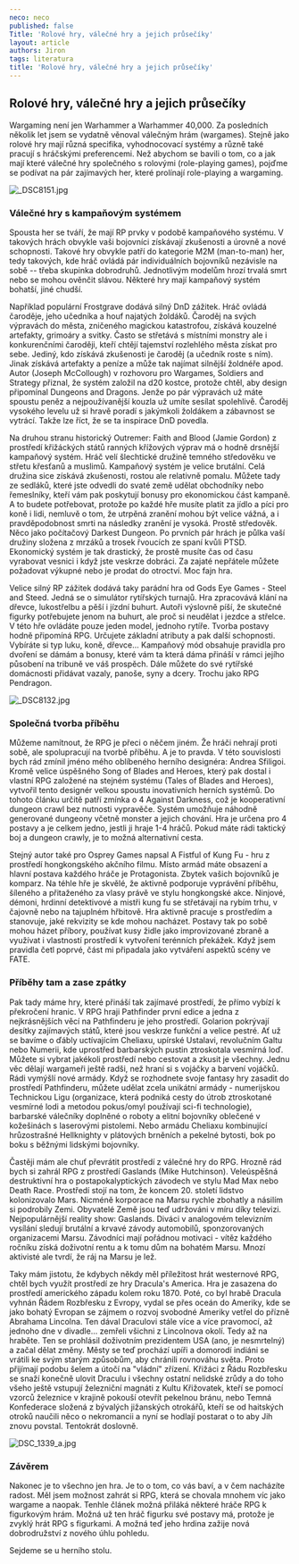 ```yaml
---
neco: neco
published: false
Title: 'Rolové hry, válečné hry a jejich průsečíky'
layout: article
authors: Jiron
tags: literatura
title: 'Rolové hry, válečné hry a jejich průsečíky'
---
```


## Rolové hry, válečné hry a jejich průsečíky 

Wargaming není jen Warhammer a Warhammer 40,000\. Za posledních několik let jsem se vydatně věnoval válečným hrám (wargames). Stejně jako rolové hry mají různá specifika, vyhodnocovací systémy a různě také pracují s hráčskými preferencemi. Než abychom se bavili o tom, co a jak mají které válečné hry společného s rolovými (role-playing games), pojďme se podívat na pár zajímavých her, které prolínají role-playing a wargaming. 

![_DSC8151.jpg]({{site.baseurl}}/79/_DSC8151.jpg)

### Válečné hry s kampaňovým systémem 

Spousta her se tváří, že mají RP prvky v podobě kampaňového systému. V takových hrách obvykle vaši bojovníci získávají zkušenosti a úrovně a nové schopnosti. Takové hry obvykle patří do kategorie M2M (man-to-man) her, tedy takových, kde hráč ovládá pár individuálních bojovníků nezávisle na sobě -- třeba skupinka dobrodruhů. Jednotlivým modelům hrozí trvalá smrt nebo se mohou ověnčit slávou. Některé hry mají kampaňový systém bohatší, jiné chudší. 

Například populární Frostgrave dodává silný DnD zážitek. Hráč ovládá čaroděje, jeho učedníka a houf najatých žoldáků. Čaroděj na svých výpravách do města, zničeného magickou katastrofou, získává kouzelné artefakty, grimoáry a svitky. Často se střetává s místními monstry ale i konkurenčními čaroději, kteří chtějí tajemství rozlehlého města získat pro sebe. Jediný, kdo získává zkušenosti je čaroděj (a učedník roste s ním). Jinak získává artefakty a peníze a může tak najímat silnější žoldnéře apod. Autor (Joseph McCollough) v rozhovoru pro Wargames, Soldiers and Strategy přiznal, že systém založil na d20 kostce, protože chtěl, aby design připomínal Dungeons and Dragons. Jenže po pár výpravách už máte spoustu peněz a nejpoužívanější kouzla už umíte sesílat spolehlivě. Čaroděj vysokého levelu už si hravě poradí s jakýmkoli žoldákem a zábavnost se vytrácí. Takže lze říct, že se ta inspirace DnD povedla. 

Na druhou stranu historický Outremer: Faith and Blood (Jamie Gordon) z prostředí křižáckých států ranných křížových výprav má o hodně drsnější kampaňový systém. Hráč velí šlechtické družině temného středověku ve střetu křesťanů a muslimů. Kampaňový systém je velice brutální. Celá družina sice získává zkušenosti, rostou ale relativně pomalu. Můžete tady ze sedláků, které jste odvedli do svaté země udělat obchodníky nebo řemeslníky, kteří vám pak poskytují bonusy pro ekonomickou část kampaně. A to budete potřebovat, protože po každé hře musíte platit za jídlo a píci pro koně i lidi, nemluvě o tom, že utrpěná zranění mohou být velice vážná, a i pravděpodobnost smrti na následky zranění je vysoká. Prostě středověk. Něco jako počítačový Darkest Dungeon. Po prvních pár hrách je půlka vaší družiny složena z mrzáků a trosek řvoucích ze spaní kvůli PTSD. Ekonomický systém je tak drastický, že prostě musíte čas od času vyrabovat vesnici i když jste veskrze dobráci. Za zajaté nepřátele můžete požadovat výkupné nebo je prodat do otroctví. Moc fajn hra. 

Velice silný RP zážitek dodává taky parádní hra od Gods Eye Games - Steel and Steed. Jedná se o simulátor rytířských turnajů. Hra zpracovává klání na dřevce, lukostřelbu a pěší i jízdní buhurt. Autoři výslovně píší, že skutečné figurky potřebujete jenom na buhurt, ale proč si neudělat i jezdce a střelce. V této hře ovládáte pouze jeden model, jednoho rytíře. Tvorba postavy hodně připomíná RPG. Určujete základní atributy a pak další schopnosti. Vybíráte si typ luku, koně, dřevce... Kampaňový mód obsahuje pravidla pro dvoření se dámám a bonusy, které vám ta která dáma přináší v rámci jejího působení na tribuně ve váš prospěch. Dále můžete do své rytířské domácnosti přidávat vazaly, panoše, syny a dcery. Trochu jako RPG Pendragon. 

![_DSC8132.jpg]({{site.baseurl}}/79/_DSC8132.jpg)

### Společná tvorba příběhu 

Můžeme namítnout, že RPG je přeci o něčem jiném. Že hráči nehrají proti sobě, ale spolupracují na tvorbě příběhu. A je to pravda. V této souvislosti bych rád zmínil jméno mého oblíbeného herního designéra: Andrea Sfiligoi. Kromě velice úspěšného Song of Blades and Heroes, který pak dostal i vlastní RPG založené na stejném systému (Tales of Blades and Heroes), vytvořil tento designér velkou spoustu inovativních herních systémů. Do tohoto článku určitě patří zmínka o 4 Against Darkness, což je kooperativní dungeon crawl bez nutnosti vypravěče. Systém umožňuje náhodně generované dungeony včetně monster a jejich chování. Hra je určena pro 4 postavy a je celkem jedno, jestli ji hraje 1-4 hráčů. Pokud máte rádi taktický boj a dungeon crawly, je to možná alternativní cesta. 

Stejný autor také pro Osprey Games napsal A Fistful of Kung Fu - hru z prostředí hongkongského akčního filmu. Místo armád máte obsazení a hlavní postava každého hráče je Protagonista. Zbytek vašich bojovníků je komparz. Na téhle hře je skvělé, že aktivně podporuje vyprávění příběhu, šíleného a přitaženého za vlasy právě ve stylu hongkongské akce. Ninjové, démoni, hrdinní detektivové a mistři kung fu se střetávají na rybím trhu, v čajovně nebo na tajuplném hřbitově. Hra aktivně pracuje s prostředím a stanovuje, jaké rekvizity se kde mohou nacházet. Postavy tak po sobě mohou házet příbory, používat kusy židle jako improvizované zbraně a využívat i vlastností prostředí k vytvoření terénních překážek. Když jsem pravidla četl poprvé, část mi připadala jako vytváření aspektů scény ve FATE. 

### Příběhy tam a zase zpátky 

Pak tady máme hry, které přináší tak zajímavé prostředí, že přímo vybízí k překročení hranic. V RPG hraji Pathfinder první edice a jedna z nejkrásnějších věcí na Pathfinderu je jeho prostředí. Golarion pokrývají desítky zajímavých států, které jsou veskrze funkční a velice pestré. Ať už se bavíme o ďábly uctívajícím Cheliaxu, upírské Ustalavi, revolučním Galtu nebo Numerii, kde uprostřed barbarských pustin ztroskotala vesmírná loď. Můžete si vybrat jakékoli prostředí nebo cestovat a zkusit je všechny. Jednu věc dělají wargameři ještě radši, než hraní si s vojáčky a barvení vojáčků. Rádi vymýšlí nové armády. Když se rozhodnete svoje fantasy hry zasadit do prostředí Pathfinderu, můžete udělat zcela unikátní armády - numerijskou Technickou Ligu (organizace, která podniká cesty do útrob ztroskotané vesmírné lodi a metodou pokus/omyl používají sci-fi technologie), barbarské válečníky doplněné o roboty a elitní bojovníky oblečené v kožešinách s laserovými pistolemi. Nebo armádu Cheliaxu kombinující hrůzostrašné Hellknighty v plátových brněních a pekelné bytosti, bok po boku s běžnými lidskými bojovníky. 

Častěji mám ale chuť převrátit prostředí z válečné hry do RPG. Hrozně rád bych si zahrál RPG z prostředí Gaslands (Mike Hutchinson). Veleúspěšná destruktivní hra o postapokalyptických závodech ve stylu Mad Max nebo Death Race. Prostředí stojí na tom, že koncem 20\. století lidstvo kolonizovalo Mars. Nicméně korporace na Marsu rychle zbohatly a násilím si podrobily Zemi. Obyvatelé Země jsou teď udržováni v míru díky televizi. Nejpopulárnější reality show: Gaslands. Diváci v analogovém televizním vysílání sledují brutální a krvavé závody automobilů, sponzorovaných organizacemi Marsu. Závodníci mají pořádnou motivaci - vítěz každého ročníku získá doživotní rentu a k tomu dům na bohatém Marsu. Mnozí aktivisté ale tvrdí, že ráj na Marsu je lež. 

Taky mám jistotu, že kdybych někdy měl příležitost hrát westernové RPG, chtěl bych využít prostředí ze hry Dracula's America. Hra je zasazena do prostředí amerického západu kolem roku 1870\. Poté, co byl hrabě Dracula vyhnán Řádem Rozbřesku z Evropy, vydal se přes oceán do Ameriky, kde se jako bohatý Evropan se zájmem o rozvoj svobodné Ameriky vetřel do přízně Abrahama Lincolna. Ten dával Draculovi stále více a více pravomocí, až jednoho dne v divadle... zemřeli všichni z Lincolnova okolí. Tedy až na hraběte. Ten se prohlásil doživotním prezidentem USA (ano, je nesmrtelný) a začal dělat změny. Městy se teď prochází upíři a domorodí indiáni se vrátili ke svým starým způsobům, aby chránili rovnováhu světa. Proto přijímají podobu šelem a útočí na "vládní" zřízení. Křižáci z Řádu Rozbřesku se snaží konečně ulovit Draculu i všechny ostatní nelidské zrůdy a do toho všeho ještě vstupují železniční magnáti z Kultu Křižovatek, kteří se pomocí vzorců železnice v krajině pokouší otevřít pekelnou bránu, nebo Temná Konfederace složená z bývalých jižanských otrokářů, kteří se od haitských otroků naučili něco o nekromancii a nyní se hodlají postarat o to aby Jih znovu povstal. Tentokrát doslovně. 

![DSC_1339_a.jpg]({{site.baseurl}}/79/DSC_1339_a.jpg)

### Závěrem 

Nakonec je to všechno jen hra. Je to o tom, co vás baví, a v čem nacházíte radost. Měl jsem možnost zahrát si RPG, která se chovala mnohem víc jako wargame a naopak. Tenhle článek možná přiláká některé hráče RPG k figurkovým hrám. Možná už ten hráč figurku své postavy má, protože je zvyklý hrát RPG s figurkami. A možná teď jeho hrdina zažije nová dobrodružství z nového úhlu pohledu. 

Sejdeme se u herního stolu.
